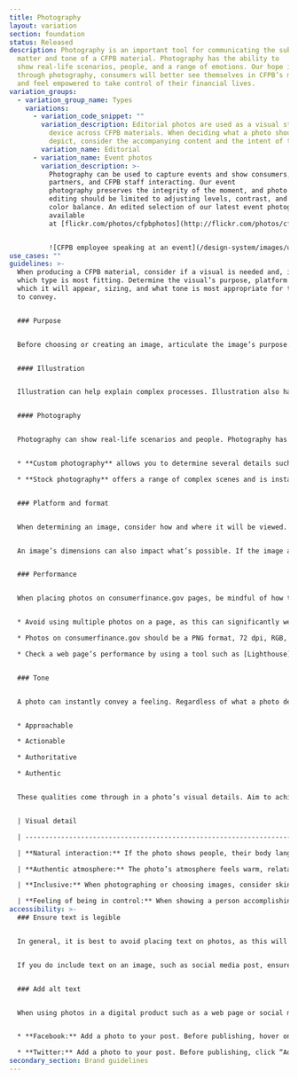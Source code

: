 ```yaml
---
title: Photography
layout: variation
section: foundation
status: Released
description: Photography is an important tool for communicating the subject
  matter and tone of a CFPB material. Photography has the ability to
  show real-life scenarios, people, and a range of emotions. Our hope is that,
  through photography, consumers will better see themselves in CFPB’s materials
  and feel empowered to take control of their financial lives.
variation_groups:
  - variation_group_name: Types
    variations:
      - variation_code_snippet: ""
        variation_description: Editorial photos are used as a visual storytelling
          device across CFPB materials. When deciding what a photo should
          depict, consider the accompanying content and the intent of the photo.
        variation_name: Editorial
      - variation_name: Event photos
        variation_description: >-
          Photography can be used to capture events and show consumers,
          partners, and CFPB staff interacting. Our event
          photography preserves the integrity of the moment, and photo
          editing should be limited to adjusting levels, contrast, and natural
          color balance. An edited selection of our latest event photography is
          available
          at [flickr.com/photos/cfpbphotos](http://flickr.com/photos/cfpbphotos). 


          ![CFPB employee speaking at an event](/design-system/images/uploads/36783245923_32cf14a788_c.jpg)
use_cases: ""
guidelines: >-
  When producing a CFPB material, consider if a visual is needed and, if so,
  which type is most fitting. Determine the visual’s purpose, platform on
  which it will appear, sizing, and what tone is most appropriate for the image
  to convey.   


  ### Purpose 


  Before choosing or creating an image, articulate the image’s purpose. Is it being used to explain a financial concept? Is its intention to encourage consumers to take an action? Based on the image’s purpose, consider if an illustration, custom photo, or stock photo would best serve that purpose.  


  #### Illustration 


  Illustration can help explain complex processes. Illustration also has the ability to be socially and politically neutral. Visit the [Illustration page](https://cfpb.github.io/design-system/foundation/illustration) for more guidance. 


  #### Photography 


  Photography can show real-life scenarios and people. Photography has the ability to convey a serious tone, which may be better suited than illustrations for complicated, sensitive subject matter.  


  * **Custom photography** allows you to determine several details such as a photo’s background, props, models, and color palette. Custom photos require planning and coordination, and it is difficult to capture a spontaneous environment, such as a natural disaster, in a custom photo.   

  * **Stock photography** offers a range of complex scenes and is instantly available so does not require photoshoot planning. A stock photo’s details cannot be controlled, so pay careful attention to its details to ensure it feels authentic.


  ### Platform and format 


  When determining an image, consider how and where it will be viewed. Will it appear in a social media post with the primary goal of attracting attention? Will it serve as an introductory, supplemental image on a web page? 


  An image’s dimensions can also impact what’s possible. If the image appears in the [hero pattern](https://cfpb.github.io/design-system/patterns/heroes), text will sit on top of it and need to be readable across breakpoints. If the image accompanies body copy in an [info unit group](https://cfpb.github.io/design-system/patterns/info-unit-groups), it will have limited space.  


  ### Performance 


  When placing photos on consumerfinance.gov pages, be mindful of how they may impact the page’s performance, such as how long it takes for the page to load. This is an important consideration, as some users may not have broadband internet. 


  * Avoid using multiple photos on a page, as this can significantly weigh down the page. 

  * Photos on consumerfinance.gov should be a PNG format, 72 dpi, RGB, and exported at 2x size to appear clearly on retina screens. A photo’s dimensions depend on the pattern in which the photo will appear, so reference the “design specs” tab on a pattern's page to export a photo at correct dimensions. 

  * Check a web page’s performance by using a tool such as [Lighthouse](https://developers.google.com/web/tools/lighthouse). To run Lighthouse in Chrome, click View > Developer and select “Developer Tools” from the drop-down menu. A panel will appear in your browser window. At the top of the panel, click the "Audits” tab. If you do not see an “Audits” tab, click the right-facing arrow and select “Lighthouse” from the drop-down menu. Select “Performance” and generate the Lighthouse report. Review and address any alerts relating to the images.


  ### Tone 


  A photo can instantly convey a feeling. Regardless of what a photo depicts, aim for photos in CFPB materials to have the following qualities: 


  * Approachable 

  * Actionable 

  * Authoritative 

  * Authentic 


  These qualities come through in a photo’s visual details. Aim to achieve the following details when shooting photos or choosing stock images.


  | Visual detail                                                                                                                                                                                                                         | Example |

  | ------------------------------------------------------------------------------------------------------------------------------------------------------------------------------------------------------------------------------------- | ------- |

  | **Natural interaction:** If the photo shows people, their body language and facial expressions feel natural and not staged.                                                                                                           | XXX     |

  | **Authentic atmosphere:** The photo’s atmosphere feels warm, relatable, and like you’re glimpsing into a real scenario.                                                                                                               | XXX     |

  | **Inclusive:** When photographing or choosing images, consider skin color, age, gender identity, income level, and range of ability. Be inclusive and representative of the American public. Be mindful not to reinforce stereotypes. | XXX     |

  | **Feeling of being in control:** When showing a person accomplishing a task, the composition feels organized and actionable.                                                                                                          | XXX     |
accessibility: >-
  ### Ensure text is legible  


  In general, it is best to avoid placing text on photos, as this will compress the text and make it unsearchable and unreadable by screen readers.  


  If you do include text on an image, such as social media post, ensure the text and photo reinforce one another.  Include only a short headline and make certain there is sufficient contrast between the text and background. Platforms such as Facebook recommend text take up no more than 20 percent of the image.  


  ### Add alt text 


  When using photos in a digital product such as a web page or social media post, provide alt text to describe the image and be read by a screen reader.   


  * **Facebook:** Add a photo to your post. Before publishing, hover on the photo and an “Edit” button will appear in the upper left corner. Click the “Edit” button and editing options will appear on the left side of the photo. Click “Alternative Text.” Enter a description in the “Custom alt text” field and click the “Save” button.  

  * **Twitter:** Add a photo to your post. Before publishing, click “Add description.” Enter a description in the “Description” field and click the “Save” button.
secondary_section: Brand guidelines
---
```

